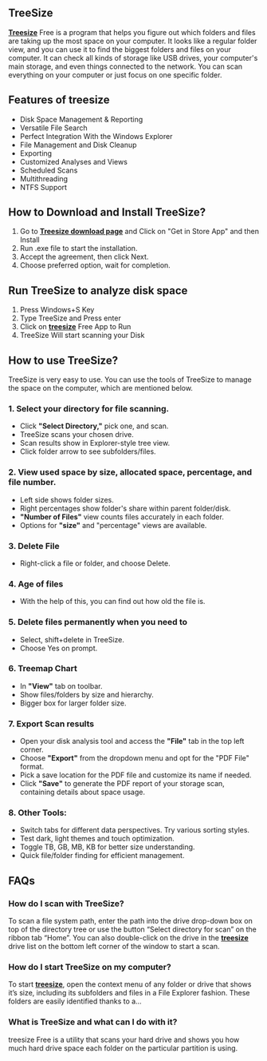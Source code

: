## TreeSize



**[Treesize](https://tree-size.github.io/)** Free is a program that helps you figure out which folders and files are taking up the most space on your computer. It looks like a regular folder view, and you can use it to find the biggest folders and files on your computer. It can check all kinds of storage like USB drives, your computer's main storage, and even things connected to the network. You can scan everything on your computer or just focus on one specific folder.

## Features of treesize

* Disk Space Management & Reporting
* Versatile File Search
* Perfect Integration With the Windows Explorer
* File Management and Disk Cleanup
* Exporting
* Customized Analyses and Views
* Scheduled Scans
* Multithreading
* NTFS Support


## How to Download and Install TreeSize?

1. Go to **[Treesize download page](https://apps.microsoft.com/store/detail/treesize-free/XP9M26RSCLNT88)** and Click on "Get in Store App" and then Install
2. Run .exe file to start the installation.
3. Accept the agreement, then click Next.
4. Choose preferred option, wait for completion.




## Run TreeSize to analyze disk space


1. Press Windows+S Key
2. Type TreeSize and Press enter
3. Click on **[treesize](https://tree-size.github.io/)** Free App to Run
4. TreeSize Will start scanning your Disk



## How to use TreeSize?

TreeSize is very easy to use. You can use the tools of TreeSize to manage the space on the computer, which are mentioned below.


### 1. Select your directory for file scanning.


* Click **"Select Directory,"** pick one, and scan.
* TreeSize scans your chosen drive.
* Scan results show in Explorer-style tree view.
* Click folder arrow to see subfolders/files.




### 2. View used space by size, allocated space, percentage, and file number.

* Left side shows folder sizes.
* Right percentages show folder's share within parent folder/disk.
* **"Number of Files"** view counts files accurately in each folder.
* Options for **"size"** and "percentage" views are available.


### 3. Delete File


* Right-click a file or folder, and choose Delete.



### 4. Age of files

* With the help of this, you can find out how old the file is.



### 5. Delete files permanently when you need to


* Select, shift+delete in TreeSize.
* Choose Yes on prompt.



### 6. Treemap Chart

* In **"View"** tab on toolbar.
* Show files/folders by size and hierarchy.
* Bigger box for larger folder size.




### 7. Export Scan results


* Open your disk analysis tool and access the **"File"** tab in the top left corner.
* Choose **"Export"** from the dropdown menu and opt for the "PDF File" format.
*  Pick a save location for the PDF file and customize its name if needed.
* Click **"Save"** to generate the PDF report of your storage scan, containing details about space usage. 



### 8. Other Tools:

* Switch tabs for different data perspectives. Try various sorting styles.
* Test dark, light themes and touch optimization.
* Toggle TB, GB, MB, KB for better size understanding.
* Quick file/folder finding for efficient management.

## FAQs


### How do I scan with TreeSize?
To scan a file system path, enter the path into the drive drop-down box on top of the directory tree or use the button “Select directory for scan” on the ribbon tab “Home”. You can also double-click on the drive in the **[treesize](https://tree-size.github.io/)** drive list on the bottom left corner of the window to start a scan.

### How do I start TreeSize on my computer?
To start **[treesize](https://tree-size.github.io/)**, open the context menu of any folder or drive that shows it’s size, including its subfolders and files in a File Explorer fashion. These folders are easily identified thanks to a…

### What is TreeSize and what can I do with it?
treesize Free is a utility that scans your hard drive and shows you how much hard drive space each folder on the particular partition is using.



